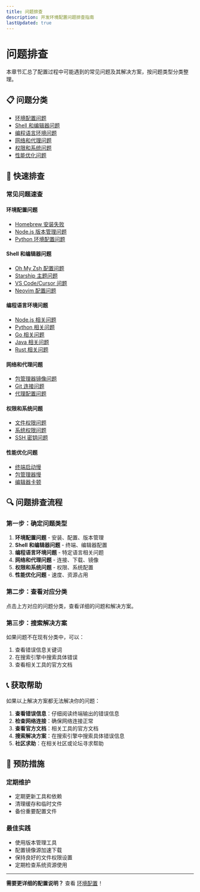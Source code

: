 ```yaml
---
title: 问题排查
description: 开发环境配置问题排查指南
lastUpdated: true
---
```


# 问题排查

本章节汇总了配置过程中可能遇到的常见问题及其解决方案，按问题类型分类整理。

## 📋 问题分类

- [环境配置问题](./troubleshooting/environment.md)
- [Shell 和编辑器问题](./troubleshooting/shell-editor.md)
- [编程语言环境问题](./troubleshooting/languages.md)
- [网络和代理问题](./troubleshooting/network.md)
- [权限和系统问题](./troubleshooting/permissions.md)
- [性能优化问题](./troubleshooting/performance.md)

## 🚀 快速排查

### 常见问题速查

#### 环境配置问题
- [Homebrew 安装失败](./troubleshooting/environment.md#homebrew-安装失败)
- [Node.js 版本管理问题](./troubleshooting/environment.md#nodejs-版本管理问题)
- [Python 环境配置问题](./troubleshooting/environment.md#python-环境配置问题)

#### Shell 和编辑器问题
- [Oh My Zsh 配置问题](./troubleshooting/shell-editor.md#oh-my-zsh-配置问题)
- [Starship 主题问题](./troubleshooting/shell-editor.md#starship-主题问题)
- [VS Code/Cursor 问题](./troubleshooting/shell-editor.md#vs-code-cursor-问题)
- [Neovim 配置问题](./troubleshooting/shell-editor.md#neovim-配置问题)

#### 编程语言环境问题
- [Node.js 相关问题](./troubleshooting/languages.md#nodejs-相关问题)
- [Python 相关问题](./troubleshooting/languages.md#python-相关问题)
- [Go 相关问题](./troubleshooting/languages.md#go-相关问题)
- [Java 相关问题](./troubleshooting/languages.md#java-相关问题)
- [Rust 相关问题](./troubleshooting/languages.md#rust-相关问题)

#### 网络和代理问题
- [包管理器镜像问题](./troubleshooting/network.md#包管理器镜像问题)
- [Git 连接问题](./troubleshooting/network.md#git-连接问题)
- [代理配置问题](./troubleshooting/network.md#代理配置问题)

#### 权限和系统问题
- [文件权限问题](./troubleshooting/permissions.md#文件权限问题)
- [系统权限问题](./troubleshooting/permissions.md#系统权限问题)
- [SSH 密钥问题](./troubleshooting/permissions.md#ssh-密钥问题)

#### 性能优化问题
- [终端启动慢](./troubleshooting/performance.md#终端启动慢)
- [包管理器慢](./troubleshooting/performance.md#包管理器慢)
- [编辑器卡顿](./troubleshooting/performance.md#编辑器卡顿)

## 🔍 问题排查流程

### 第一步：确定问题类型
1. **环境配置问题** - 安装、配置、版本管理
2. **Shell 和编辑器问题** - 终端、编辑器配置
3. **编程语言环境问题** - 特定语言相关问题
4. **网络和代理问题** - 连接、下载、镜像
5. **权限和系统问题** - 权限、系统配置
6. **性能优化问题** - 速度、资源占用

### 第二步：查看对应分类
点击上方对应的问题分类，查看详细的问题和解决方案。

### 第三步：搜索解决方案
如果问题不在现有分类中，可以：
1. 查看错误信息关键词
2. 在搜索引擎中搜索具体错误
3. 查看相关工具的官方文档

## 📞 获取帮助

如果以上解决方案都无法解决你的问题：

1. **查看错误信息**：仔细阅读终端输出的错误信息
2. **检查网络连接**：确保网络连接正常
3. **查看官方文档**：相关工具的官方文档
4. **搜索解决方案**：在搜索引擎中搜索具体错误信息
5. **社区求助**：在相关社区或论坛寻求帮助

## 🎯 预防措施

### 定期维护
- 定期更新工具和依赖
- 清理缓存和临时文件
- 备份重要配置文件

### 最佳实践
- 使用版本管理工具
- 配置镜像源加速下载
- 保持良好的文件权限设置
- 定期检查系统资源使用

---

**需要更详细的配置说明？** 查看 [环境配置](/guide/environment-setup)！ 